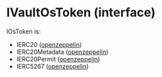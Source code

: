 # IVaultOsToken (interface)

IOsToken is:

* IERC20 ([openzeppelin](https://github.com/OpenZeppelin/openzeppelin-contracts/blob/master/contracts/token/ERC20/IERC20.sol))
* IERC20Metadata ([openzeppelin](https://github.com/OpenZeppelin/openzeppelin-contracts/blob/master/contracts/token/ERC20/extensions/IERC20Metadata.sol))
* IERC20Permit ([openzeppelin](https://github.com/OpenZeppelin/openzeppelin-contracts/blob/master/contracts/token/ERC20/extensions/IERC20Permit.sol))
* IERC5267 ([openzeppelin](https://github.com/OpenZeppelin/openzeppelin-contracts/blob/master/contracts/interfaces/IERC5267.sol))
